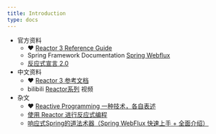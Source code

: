 ```yaml
---
title: Introduction
type: docs
---
```




- 官方资料
  - ❤ [Reactor 3 Reference Guide](https://projectreactor.io/docs/core/release/reference/)
  - Spring Framework Documentation [Spring Webflux](https://docs.spring.io/spring/docs/current/spring-framework-reference/web-reactive.html#spring-webflux)
  - [反应式宣言 2.0](https://www.reactivemanifesto.org/zh-CN)
- 中文资料
  - ❤ [Reactor 3 参考文档](http://htmlpreview.github.io/?https://github.com/get-set/reactor-core/blob/master-zh/src/docs/index.html)
  - bilibili [Reactor系列](https://space.bilibili.com/372774607/channel/detail?cid=98303) 视频
- 杂文
  - ❤ [Reactive Programming 一种技术，各自表述](http://www.imooc.com/article/46306)
  - [使用 Reactor 进行反应式编程](https://www.ibm.com/developerworks/cn/java/j-cn-with-reactor-response-encode/index.html)
  - [响应式Spring的道法术器（Spring WebFlux 快速上手 + 全面介绍）](https://blog.51cto.com/liukang/2090163)